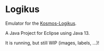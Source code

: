 # Logikus

Emulator for the [Kosmos-Logikus](https://de.wikipedia.org/wiki/Logikus).

A Java Project for Eclipse using Java 13.



It is running, but still WIP (images, labels, ...)!